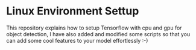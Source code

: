 # Linux Environment Settup
This repository explains how to setup Tensorflow  with cpu and gpu for object detection, I have also added and modified some scripts so that you can add some cool features to your model effortlessly :-) 

